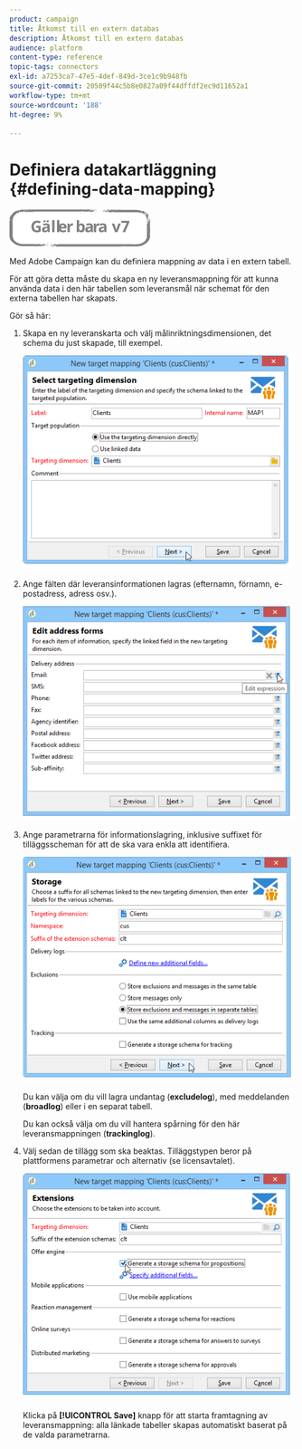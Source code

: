 ```yaml
---
product: campaign
title: Åtkomst till en extern databas
description: Åtkomst till en extern databas
audience: platform
content-type: reference
topic-tags: connectors
exl-id: a7253ca7-47e5-4def-849d-3ce1c9b948fb
source-git-commit: 20509f44c5b8e0827a09f44dffdf2ec9d11652a1
workflow-type: tm+mt
source-wordcount: '188'
ht-degree: 9%

---
```


# Definiera datakartläggning {#defining-data-mapping}

![](../../assets/v7-only.svg)

Med Adobe Campaign kan du definiera mappning av data i en extern tabell.

För att göra detta måste du skapa en ny leveransmappning för att kunna använda data i den här tabellen som leveransmål när schemat för den externa tabellen har skapats.

Gör så här:

1. Skapa en ny leveranskarta och välj målinriktningsdimensionen, det schema du just skapade, till exempel.

   ![](assets/wf_new_mapping_create_fda.png)

1. Ange fälten där leveransinformationen lagras (efternamn, förnamn, e-postadress, adress osv.).

   ![](assets/wf_new_mapping_define_join.png)

1. Ange parametrarna för informationslagring, inklusive suffixet för tilläggsscheman för att de ska vara enkla att identifiera.

   ![](assets/wf_new_mapping_define_names.png)

   Du kan välja om du vill lagra undantag (**excludelog**), med meddelanden (**broadlog**) eller i en separat tabell.

   Du kan också välja om du vill hantera spårning för den här leveransmappningen (**trackinglog**).

1. Välj sedan de tillägg som ska beaktas. Tilläggstypen beror på plattformens parametrar och alternativ (se licensavtalet).

   ![](assets/wf_new_mapping_define_extensions.png)

   Klicka på **[!UICONTROL Save]** knapp för att starta framtagning av leveransmappning: alla länkade tabeller skapas automatiskt baserat på de valda parametrarna.
